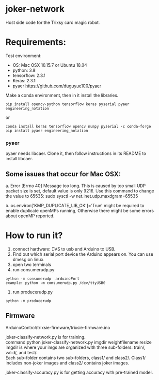 # joker-network

Host side code for the Trixsy card magic robot.

# Requirements:
Test environment:

 - OS: Mac OSX 10.15.7 or Ubuntu 18.04
 - python: 3.8
 - tensorflow: 2.3.1
 - Keras: 2.3.1
 - pyaer https://github.com/duguyue100/pyaer
 
 Make a conda environment, then in it install the libraries.
 
```
pip install opencv-python tensorflow keras pyserial pyaer engineering_notation
```
or
```
conda install keras tensorflow opencv numpy pyserial -c conda-forge
pip install pyaer engineering_notation
```

### pyaer
pyaer needs libcaer. Clone it, then follow instructions in its README to install libcaer. 



## Some issues that occur for Mac OSX:

 a. Error [Errno 40] Message too long. This is caused by too small UDP packet size is set, default value is only 9216. 
 Use this command to change the value to 65535: sudo sysctl -w net.inet.udp.maxdgram=65535

 b. os.environ['KMP_DUPLICATE_LIB_OK']='True' might be required to enable duplicate openMPs running, Otherwise
there might be some errors about openMP reported.


# How to run it?
 1. connect hardware: DVS to usb and Arduino to USB.
 1. Find out which serial port device the Arduino appears on. You can use dmesg on linux.
 1. open two terminals
 1. run consumerudp.py

```shell script
python -m consumerudp  arduinoPort
example: python -m consumerudp.py /dev/ttyUSB0
```

 1. run producerudp.py

```shell script
python -m producerudp
```

## Firmware

ArduinoControl/trixsie-firmware/trixsie-firmware.ino

joker-classify-network.py is for training.  
command python joker-classify-network.py imgdir weightfilename resize
imgdir is where your imgs are organized with three sub-folders: train/, valid/, and test/.  
Each sub-folder contains two sub-folders, class1/ and class2/. Class1/ includes non-joker images and class2/ contains joker images.

joker-classify-accuracy.py is for getting accuracy with pre-trained model.  

